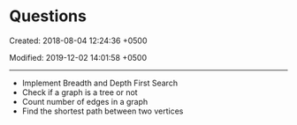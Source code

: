 # Questions

Created: 2018-08-04 12:24:36 +0500

Modified: 2019-12-02 14:01:58 +0500

---
-   Implement Breadth and Depth First Search
-   Check if a graph is a tree or not
-   Count number of edges in a graph
-   Find the shortest path between two vertices
